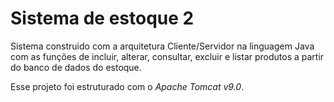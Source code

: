 # Sistema de estoque 2
Sistema construido com a arquitetura Cliente/Servidor na linguagem Java com as funções de incluir, alterar, consultar, excluir e listar produtos a partir do banco de dados do estoque.

Esse projeto foi estruturado com o *Apache Tomcat v9.0*.
